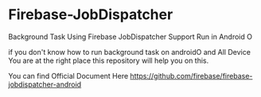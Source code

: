 # Firebase-JobDispatcher
Background Task Using Firebase JobDispatcher Support Run in Android O

if you don't know how to run background task on androidO and All Device You are at the right place
this repository will help you on this. 

You can find Official Document Here https://github.com/firebase/firebase-jobdispatcher-android
